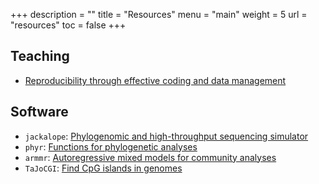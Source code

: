 +++
description = ""
title = "Resources"
menu = "main"
weight = 5
url = "resources"
toc = false
+++
<!-- change toc to true if you want a table of contents -->



## Teaching

* [Reproducibility through effective coding and data management](https://lucasnell.github.io/pranga/)



## Software

* `jackalope`: 
  [Phylogenomic and high-throughput sequencing simulator](https://jackalope.lucasnell.com)
* `phyr`: 
  [Functions for phylogenetic analyses](https://daijiang.github.io/phyr/)
* `armmr`: 
 [Autoregressive mixed models for community analyses <in
 development>](https://github.com/lucasnell/armmr)
* `TaJoCGI`:
  [Find CpG islands in genomes](https://github.com/lucasnell/TaJoCGI)




